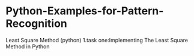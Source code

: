 # Python-Examples-for-Pattern-Recognition
Least Square Method (python)
1.task one:Implementing The Least Square Method in Python
